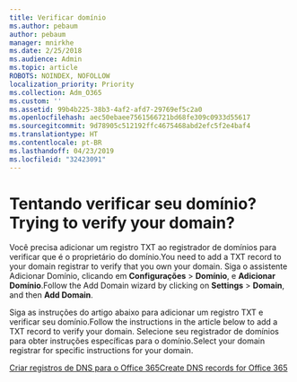 ```yaml
---
title: Verificar domínio
ms.author: pebaum
author: pebaum
manager: mnirkhe
ms.date: 2/25/2018
ms.audience: Admin
ms.topic: article
ROBOTS: NOINDEX, NOFOLLOW
localization_priority: Priority
ms.collection: Adm_O365
ms.custom: ''
ms.assetid: 99b4b225-38b3-4af2-afd7-29769ef5c2a0
ms.openlocfilehash: aec50ebaee7561566721bd68fe309c0933d55617
ms.sourcegitcommit: 9d78905c512192ffc4675468abd2efc5f2e4baf4
ms.translationtype: HT
ms.contentlocale: pt-BR
ms.lasthandoff: 04/23/2019
ms.locfileid: "32423091"
---
```

# <a name="trying-to-verify-your-domain"></a><span data-ttu-id="660d7-102">Tentando verificar seu domínio?</span><span class="sxs-lookup"><span data-stu-id="660d7-102">Trying to verify your domain?</span></span>

<span data-ttu-id="660d7-103">Você precisa adicionar um registro TXT ao registrador de domínios para verificar que é o proprietário do domínio.</span><span class="sxs-lookup"><span data-stu-id="660d7-103">You need to add a TXT record to your domain registrar to verify that you own your domain.</span></span> <span data-ttu-id="660d7-104">Siga o assistente Adicionar Domínio, clicando em **Configurações** \> **Domínio**, e **Adicionar Domínio**.</span><span class="sxs-lookup"><span data-stu-id="660d7-104">Follow the Add Domain wizard by clicking on **Settings** \> **Domain**, and then **Add Domain**.</span></span> 
  
<span data-ttu-id="660d7-105">Siga as instruções do artigo abaixo para adicionar um registro TXT e verificar seu domínio.</span><span class="sxs-lookup"><span data-stu-id="660d7-105">Follow the instructions in the article below to add a TXT record to verify your domain.</span></span> <span data-ttu-id="660d7-106">Selecione seu registrador de domínios para obter instruções específicas para o domínio.</span><span class="sxs-lookup"><span data-stu-id="660d7-106">Select your domain registrar for specific instructions for your domain.</span></span>
  
[<span data-ttu-id="660d7-107">Criar registros de DNS para o Office 365</span><span class="sxs-lookup"><span data-stu-id="660d7-107">Create DNS records for Office 365</span></span>](https://support.office.com/article/Create-DNS-records-for-Office-365-when-you-manage-your-DNS-records-B0F3FDCA-8A80-4E8E-9EF3-61E8A2A9AB23.aspx)
  

